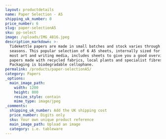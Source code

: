 ```yaml
---
layout: productdetails
name: Paper Selection - A5
shipping_uk_number: 0
price_number: 6
slug: paper-selectionA5
sku: pp-select
image: /uploads/IMG_4816.jpeg
description_markdown: >-
  Tidekettle papers are made in small batches and stock varies through the
  seasons. This popular selection of 6 A5 sheets, internally sized for use with
  most art and writing media, includes sheets to give you a good overview of our
  papers made with recycled fabrics, local plants and specialist fibres.
  Packaging is biodegradable cellophane.
permalink: /products/paper-selectionA5/
category: Papers
_options:
  main_image_path:
    width: 1200
    height: 800
    resize_style: contain
    mime_type: image/jpeg
_comments:
  shipping_uk_number: Add the UK shipping cost
  price_number: Digits only
  sku: Your own unique product reference
  main_image_path: Upload an image
  category: i.e. tableware
---
```



